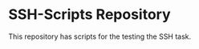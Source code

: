 SSH-Scripts Repository
======================

This repository has scripts for the testing the SSH task.
